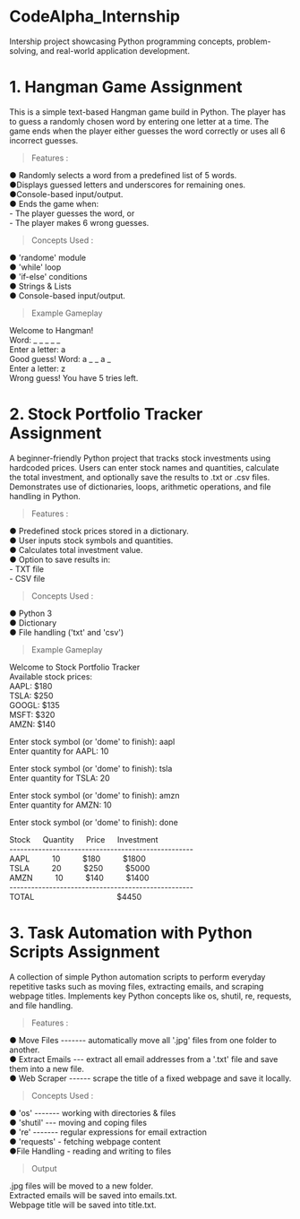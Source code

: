# CodeAlpha_Internship
Intership project showcasing Python programming concepts, problem-solving, and real-world application development.

# 1. Hangman Game Assignment
This is a simple text-based Hangman game build in Python. The player has to guess a randomly chosen word by entering one letter at a time. The game ends when the player either guesses the word correctly or uses all 6 incorrect guesses.

> Features : 

●​ Randomly selects a word from a predefined list of 5 words.   <br>
●​ Displays guessed letters and underscores for remaining ones. <br>
●​ Console-based input/output.          <br>
●​ Ends the game when:                  <br>
    - The player guesses the word, or  <br>
    - The player makes 6 wrong guesses.

> Concepts Used :

●​ 'randome' module             <br>
●​ 'while' loop                 <br>
●​ 'if-else' conditions         <br>
●​ Strings & Lists              <br>
●​ Console-based input/output.  <br>

> Example Gameplay

Welcome to Hangman!             <br>
Word: _ _ _ _ _                 <br>
Enter a letter: a               <br>
Good guess! Word: a _ _ a _     <br>
Enter a letter: z               <br>
Wrong guess! You have 5 tries left.

# 2. Stock Portfolio Tracker Assignment
A beginner-friendly Python project that tracks stock investments using hardcoded prices. Users can enter stock names and quantities, calculate the total investment, and optionally save the results to .txt or .csv files. Demonstrates use of dictionaries, loops, arithmetic operations, and file handling in Python.

> Features : 

●​ Predefined stock prices stored in a dictionary.  <br>
●​ User inputs stock symbols and quantities.        <br>
●​ Calculates total investment value.               <br>
●​ Option to save results in:                       <br>
    - TXT file <br>
    - CSV file

> Concepts Used :

●​  Python 3                            <br>
●​  Dictionary                          <br>
●​  File handling ('txt' and 'csv')     <br>

> Example Gameplay

Welcome to Stock Portfolio Tracker          <br>
Available stock prices:                     <br>
AAPL: $180                                  <br>
TSLA: $250                                  <br>
GOOGL: $135                                 <br>
MSFT: $320                                  <br>
AMZN: $140                                  <br>

Enter stock symbol (or 'dome' to finish): aapl      <br>
Enter quantity for AAPL: 10                         <br>

Enter stock symbol (or 'dome' to finish): tsla      <br>
Enter quantity for TSLA: 20                         <br>

Enter stock symbol (or 'dome' to finish): amzn      <br>
Enter quantity for AMZN: 10                         <br>

Enter stock symbol (or 'dome' to finish): done      <br>

Stock &emsp; Quantity &emsp; Price &emsp; Investment            <br>
---------------------------------------------------             <br>
AAPL &emsp; &emsp; 10 &emsp; &emsp; $180 &emsp; &emsp; $1800    <br>
TSLA &emsp; &emsp; 20  &emsp; &emsp; $250 &emsp; &emsp; $5000   <br>
AMZN &emsp; &emsp; 10 &emsp; &emsp; $140 &emsp; &emsp; $1400    <br>
---------------------------------------------------             <br>
TOTAL &emsp; &emsp; &emsp; &emsp; &emsp; &emsp; &emsp; &emsp; $4450

# 3. Task Automation with Python Scripts Assignment
A collection of simple Python automation scripts to perform everyday repetitive tasks such as moving files, extracting emails, and scraping webpage titles.
Implements key Python concepts like os, shutil, re, requests, and file handling.

> Features : 

●​  Move Files ------- automatically move all '.jpg' files from one folder to another.   <br>
●​  Extract Emails --- extract all email addresses from a '.txt' file and save them into a new file. <br>
●​  Web Scraper ------ scrape the title of a fixed webpage and save it locally.  

> Concepts Used :

●​  'os' ------- working with directories & files           <br>
●​  'shutil' --- moving and coping files                    <br>
●​  're' ------- regular expressions for email extraction   <br>
●​  'requests' - fetching webpage content                   <br>
●​  File Handling - reading and writing to files            <br>

> Output

.jpg files will be moved to a new folder.            <br>
Extracted emails will be saved into emails.txt.      <br>
Webpage title will be saved into title.txt.
